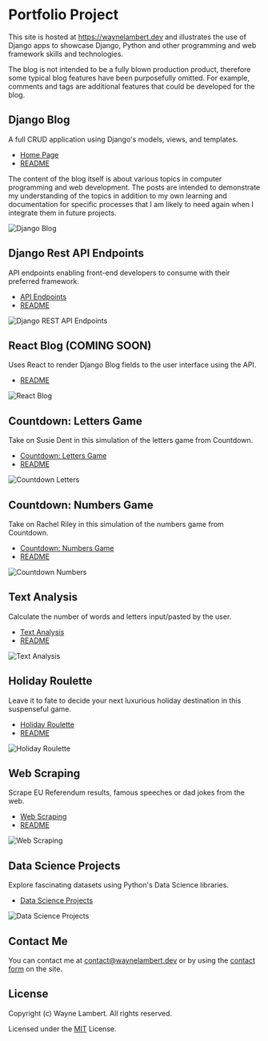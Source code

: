 # Portfolio Project

This site is hosted at <https://waynelambert.dev> and illustrates the use of Django apps to showcase Django, Python and other programming and web framework skills and technologies.

The blog is not intended to be a fully blown production product, therefore some typical blog features have been purposefully omitted. For example, comments and tags are additional features that could be developed for the blog.

## Django Blog

A full CRUD application using Django's models, views, and templates.

- [Home Page](https://waynelambert.dev/blog)
- [README](https://github.com/WayneLambert/portfolio/tree/master/blog)

The content of the blog itself is about various topics in computer programming and web development. The posts are intended to demonstrate my understanding of the topics in addition to my own learning and documentation for specific processes that I am likely to need again when I integrate them in future projects.

![Django Blog](https://wl-portfolio.s3.eu-west-2.amazonaws.com/post_images/django-blog.png)

## Django Rest API Endpoints

API endpoints enabling front-end developers to consume with their preferred framework.

- [API Endpoints](https://www.waynelambert.dev/api/blog/posts/)
- [README](https://github.com/WayneLambert/portfolio/tree/master/api)

![Django REST API Endpoints](https://wl-portfolio.s3.eu-west-2.amazonaws.com/post_images/django-rest-framework.png)

## React Blog (COMING SOON)

Uses React to render Django Blog fields to the user interface using the API.

- [README](https://github.com/WayneLambert/portfolio/tree/master/aa-front-end)

![React Blog](https://wl-portfolio.s3.eu-west-2.amazonaws.com/post_images/react-blog.jpg)

## Countdown: Letters Game

Take on Susie Dent in this simulation of the letters game from Countdown.

- [Countdown: Letters Game](https://www.waynelambert.dev/countdown-letters/selection/)
- [README](https://github.com/WayneLambert/portfolio/tree/master/countdown_letters)

![Countdown Letters](https://wl-portfolio.s3.eu-west-2.amazonaws.com/post_images/countdown_letters.jpg)

## Countdown: Numbers Game

Take on Rachel Riley in this simulation of the numbers game from Countdown.

- [Countdown: Numbers Game](https://www.waynelambert.dev/countdown-numbers/selection/)
- [README](https://github.com/WayneLambert/portfolio/tree/master/countdown_numbers)

![Countdown Numbers](https://wl-portfolio.s3.eu-west-2.amazonaws.com/post_images/countdown_numbers.png)

## Text Analysis

Calculate the number of words and letters input/pasted by the user.

- [Text Analysis](https://www.waynelambert.dev/text_analysis/analyse/)
- [README](https://github.com/WayneLambert/portfolio/tree/master/text_analysis)

![Text Analysis](https://wl-portfolio.s3.eu-west-2.amazonaws.com/post_images/matrix_numbers.jpg)

## Holiday Roulette

Leave it to fate to decide your next luxurious holiday destination in this suspenseful game.

- [Holiday Roulette](https://www.waynelambert.dev/roulette/game/)
- [README](https://github.com/WayneLambert/portfolio/tree/master/roulette)

![Holiday Roulette](https://wl-portfolio.s3.eu-west-2.amazonaws.com/post_images/holiday-roulette/holiday-roulette.png)

## Web Scraping

Scrape EU Referendum results, famous speeches or dad jokes from the web.

- [Web Scraping](https://www.waynelambert.dev/scraping/scraping-options/)
- [README](https://github.com/WayneLambert/portfolio/tree/master/scraping)

![Web Scraping](https://wl-portfolio.s3.eu-west-2.amazonaws.com/post_images/web_scraping.png)

## Data Science Projects

Explore fascinating datasets using Python's Data Science libraries.

- [Data Science Projects](https://github.com/WayneLambert/library-python/tree/master/data_science)

![Data Science Projects](https://wl-portfolio.s3.eu-west-2.amazonaws.com/images/python_data_science_home_page.png)

## Contact Me

You can contact me at [contact@waynelambert.dev](mailto:contact@waynelambert.dev) or by using the [contact form](https://www.waynelambert.dev/contact/) on the site.

## License

Copyright (c) Wayne Lambert. All rights reserved.

Licensed under the [MIT](/LICENSE) License.
